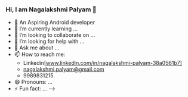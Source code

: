 ### Hi, I am Nagalakshmi Palyam 👋

- 🔭 An Aspiring Android developer
- 🌱 I’m currently learning ...
- 👯 I’m looking to collaborate on ...
- 🤔 I’m looking for help with ...
- 💬 Ask me about ...
- 📫 How to reach me:
     * Linkedin[www.linkedin.com/in/nagalakshmi-palyam-38a0561b7]
     * nagalakshmi.palyam@gmail.com
     * 9989831215
- 😄 Pronouns: ...
- ⚡ Fun fact: ...
-->
